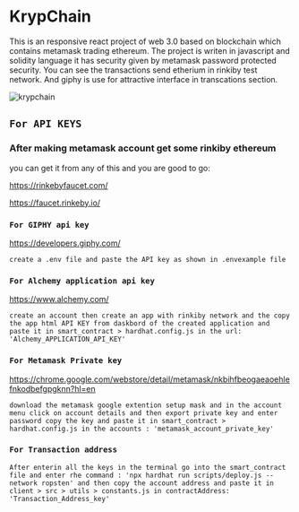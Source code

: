 # KrypChain

This is an responsive react project of web 3.0 based on blockchain which contains metamask trading ethereum. The project is writen in javascript and solidity language it has security given by metamask password protected security. You can see the transactions send etherium in rinkiby test network. And giphy is use for attractive interface in transcations section.

![krypchain](https://user-images.githubusercontent.com/81036521/169703816-1584dbc1-afe1-4d2a-9d93-2ae62a9b9c58.JPG)


## `For API KEYS`

### After making metamask account get some rinkiby ethereum 

you can get it from any of this and you are good to go: 

https://rinkebyfaucet.com/

https://faucet.rinkeby.io/




### `For GIPHY api key`
https://developers.giphy.com/

`create a .env file and paste the API key as shown in .envexample file` 

### `For Alchemy application api key`
https://www.alchemy.com/

`create an account then create an app with rinkiby network and the copy the app html API KEY from daskbord of the created application and paste it in smart_contract > hardhat.config.js in the url: 'Alchemy_APPLICATION_API_KEY'`

### `For Metamask Private key`
https://chrome.google.com/webstore/detail/metamask/nkbihfbeogaeaoehlefnkodbefgpgknn?hl=en

 `download the metamask google extention setup mask and in the account menu click on account details and then export private key and enter password copy the key and paste it in smart_contract > hardhat.config.js in the accounts : 'metamask_account_private_key'`
 
 ### `For Transaction address`
 
 `After enterin all the keys in the terminal go into the smart_contract file and enter rhe command : 'npx hardhat run scripts/deploy.js --network ropsten' and then copy the account address and paste it in client > src > utils > constants.js in contractAddress: 'Transaction_Address_key' `


